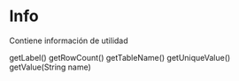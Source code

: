 # Info
Contiene información de utilidad

getLabel()
getRowCount()
getTableName()
getUniqueValue()
getValue(String name)
